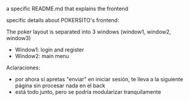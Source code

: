 a specific README.md that explains the frontend

specific details about POKERSITO's frontend:

The poker layout is separated into 3 windows (window1, window2, window3)
- Window1: login and register
- Window2: main menu

Aclaraciones:
- por ahora si apretas "enviar" en iniciar sesión, te lleva a la siguiente página sin procesar nada en el back
- está todo junto, pero se podría modularizar tranquilamente